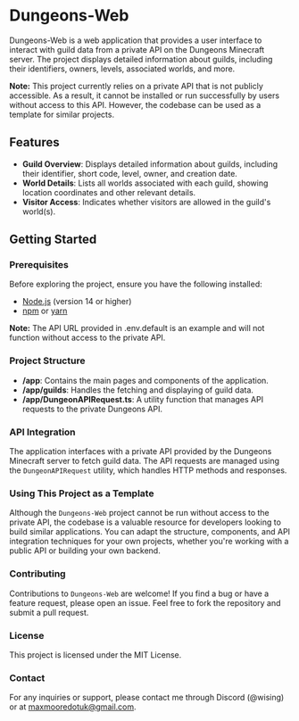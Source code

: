# Dungeons-Web

Dungeons-Web is a web application that provides a user interface to interact with guild data from a private API on the Dungeons Minecraft server. The project displays detailed information about guilds, including their identifiers, owners, levels, associated worlds, and more.

**Note:** This project currently relies on a private API that is not publicly accessible. As a result, it cannot be installed or run successfully by users without access to this API. However, the codebase can be used as a template for similar projects.

## Features

- **Guild Overview**: Displays detailed information about guilds, including their identifier, short code, level, owner, and creation date.
- **World Details**: Lists all worlds associated with each guild, showing location coordinates and other relevant details.
- **Visitor Access**: Indicates whether visitors are allowed in the guild's world(s).

## Getting Started

### Prerequisites

Before exploring the project, ensure you have the following installed:

- [Node.js](https://nodejs.org/) (version 14 or higher)
- [npm](https://www.npmjs.com/) or [yarn](https://yarnpkg.com/)

**Note:** The API URL provided in .env.default is an example and will not function without access to the private API.

### Project Structure

- **/app**: Contains the main pages and components of the application.
- **/app/guilds**: Handles the fetching and displaying of guild data.
- **/app/DungeonAPIRequest.ts**: A utility function that manages API requests to the private Dungeons API.

### API Integration

The application interfaces with a private API provided by the Dungeons Minecraft server to fetch guild data. The API requests are managed using the `DungeonAPIRequest` utility, which handles HTTP methods and responses.

### Using This Project as a Template

Although the `Dungeons-Web` project cannot be run without access to the private API, the codebase is a valuable resource for developers looking to build similar applications. You can adapt the structure, components, and API integration techniques for your own projects, whether you're working with a public API or building your own backend.

### Contributing

Contributions to `Dungeons-Web` are welcome! If you find a bug or have a feature request, please open an issue. Feel free to fork the repository and submit a pull request.

### License

This project is licensed under the MIT License.

### Contact

For any inquiries or support, please contact me through Discord (@wising) or at [maxmooredotuk@gmail.com](mailto:maxmooredotuk@gmail.com).